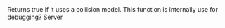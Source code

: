 <function name="IsCollisionModelUsed" parent="IPhysicsEnvironment" type="classfunc">
	<description>
		Returns true if it uses a collision model.
		<validate>
			This function is internally use for debugging?
		</validate>
		<added version="0.7"></added>
	</description>
	<realm>Server</realm>
	<args>
		<arg name="collide" type="CPhysCollide"></arg>
	</args>
	<rets>
		<ret name="" type="boolean"></ret>
	</rets>
</function>